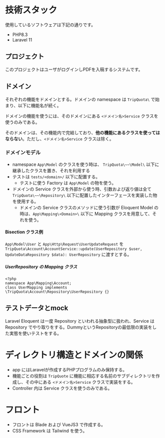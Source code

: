# 技術スタック

使用しているソフトウェアは下記の通りです。

- PHP8.3
- Laravel 11

## プロジェクト

このプロジェクトはユーザがログインしPDFを入稿するシステムです。

## ドメイン

それぞれの機能をドメインとする。ドメインの namespace は `TripQuota\` で始まり、以下に機能名が続く。

ドメインの機能を使うには、そのドメインにある `<ドメイン名>Service` クラスを使うのみである。

そのドメインは、その機能内で完結しており、**他の機能にあるクラスを使ってはならない**。ただし、`<ドメイン名>Service` クラスは除く。

### ドメインモデル

- namespace `App\Model` のクラスを使う時は、 `TripQuota\~~\Model\` 以下に継承したクラスを置き、それを利用する
- テストは `tests/<domain>/` 以下に配置する。
    - テストに使う Factory は `App\Model` の物を使う。
- ドメインの Service クラスを外部から使う時、引数および返り値は全て `TripQuota\~~\Repository\` 以下に配置したインターフェースを実装した物を使用する。
    - ドメインの Service クラスのメソッドに使う引数が Eloquent Model の時は、`App\Mapping\<Domain>\` 以下に Mapping クラスを用意して、それを使う。

#### Bisection クラス例

`App\Model\User` と `App\Http\Request\UserUpdateRequest` を `TripQuota\Account\AccountService::update(UserRepository $user, UpdateDataRepository $data): UserRepository` に渡すとする。

##### UserRepository の Mapping クラス

```
<?php
namespace App\Mapping\Account;
class UserMapping implements \TripQuota\Account\Repository\UserRepository {}
```

## テストデータとmock

Laravel Eloquent は一度 Repository といわれる抽象型に扱われ、Service は Repository でやり取りをする。DummyというRepositoryの最低限の実装をした実態を使いテストをする。

# ディレクトリ構造とドメインの関係

- app にはLaravelが作成するPHPプログラムのみ保持する。
- 機能ごとの役割は `TripQuote` に機能に相応する名前のサブディレクトリを作成し、その中にある `<ドメイン名>Service` クラスで実装をする。
- Controller 内は Service クラスを使うのみである。

# フロント

- フロントは Blade および VueJS3 で作成する。
- CSS Framework は Tailwind を使う。

